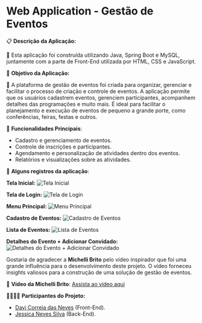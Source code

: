 # Web Application - Gestão de Eventos

📋 **Descrição da Aplicação:**

🎉 Esta aplicação foi construída utilizando Java, Spring Boot e MySQL, juntamente com a parte de Front-End utilizada por HTML, CSS e JavaScript.

📅 **Objetivo da Aplicação:**

🎤 A plataforma de gestão de eventos foi criada para organizar, gerenciar e facilitar o processo de criação e controle de eventos. A aplicação permite que os usuários cadastrem eventos, gerenciem participantes, acompanhem detalhes das programações e muito mais. É ideal para facilitar o planejamento e execução de eventos de pequeno a grande porte, como conferências, feiras, festas e outros.

🚀 **Funcionalidades Principais**:
- Cadastro e gerenciamento de eventos.
- Controle de inscrições e participantes.
- Agendamento e personalização de atividades dentro dos eventos.
- Relatórios e visualizações sobre as atividades.

📸 **Alguns registros da aplicação**:

**Tela Inicial:**
![Tela Inicial](https://github.com/user-attachments/assets/57881f0f-dec6-40db-9441-ce68447d0f75)

**Tela de Login:**
![Tela de Login](https://github.com/user-attachments/assets/d08708e4-5902-48fa-b8d7-f9f124a0c222)

**Menu Principal:**
![Menu Principal](https://github.com/user-attachments/assets/42ae29d3-a823-4a16-8f00-6f044ca4180d)

**Cadastro de Eventos:**
![Cadastro de Eventos](https://github.com/user-attachments/assets/5210c98c-02af-498d-b570-f0054a836940)

**Lista de Eventos:**
![Lista de Eventos](https://github.com/user-attachments/assets/abec50ed-5dd2-4cac-92a5-3e9342052f50)

**Detalhes do Evento + Adicionar Convidado:**
![Detalhes do Evento + Adicionar Convidado](https://github.com/user-attachments/assets/e9ae097d-846d-4d45-85cb-6cefb0a70cb3)

Gostaria de agradecer a **Michelli Brito** pelo vídeo inspirador que foi uma grande influência para o desenvolvimento deste projeto. O vídeo forneceu insights valiosos para a construção de uma solução de gestão de eventos.

🎥 **Vídeo da Michelli Brito**: [Assista ao vídeo aqui](https://www.youtube.com/watch?v=OHn1jLHGptw)

👩‍💻👨‍💻 **Participantes do Projeto:**
- [Davi Correia das Neves](https://github.com/davicnves) (Front-End).
- [Jessica Neves Silva](https:/github.com/jehhxyz) (Back-End).
